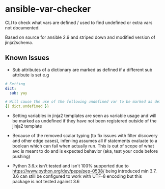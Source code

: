 # ansible-var-checker

CLI to check what vars are defined / used to find undefined or extra vars not documented.

Based on source for ansible 2.9 and striped down and modified version of jinja2schema.

## Known Issues

- Sub attributes of a dictionary are marked as defined if a different sub attribute is set e.g

```yaml
# Setting
dict:
  sub: yay

# Will cause the use of the following undefined var to be marked as defined
{{ dict.undefined }}
```

- Setting variables in jinja2 templates are seen as variable usage and will be marked as undefined if they have not been registered outside of the jinja2 template

- Because of the removed scalar typing (to fix issues with filter discovery and other edge cases), infer-ing assumes all if statements evaluate to a boolean which can fail when actually run. This is out of scope of what avc is meant to do and is expected behavior (aka, test your code before pushing)

- Python 3.6.x isn't tested and isn't 100% supported due to https://www.python.org/dev/peps/pep-0538/ being introduced min 3.7. 3.6 can still be configured to work with UTF-8 encoding but this package is not tested against 3.6